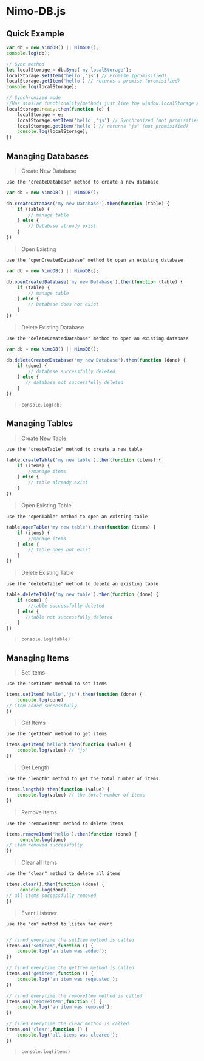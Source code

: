 # Nimo-DB.js

Quick Example
---------------
```js
var db = new NimoDB() || NimoDB();
console.log(db);

// Sync method
let localStorage = db.Sync('my localStorage');
localStorage.setItem('hello','js') // Promise (promisified)
localStorage.getItem('hello') // returns a promise (promisified)
console.log(localStorage);

// Synchronized mode 
//Has similar functionality/methods just like the window.localStorage API.
localStorage.ready.then(function (e) {
    localStorage = e;
    localStorage.setItem('hello','js') // Synchronized (not promisified)
    localStorage.getItem('hello') // returns "js" (not promisified)
    console.log(localStorage);
}) 
```


Managing Databases
--------------------
>Create New Database

`use the "createDatabase" method to create a new database`
```js
var db = new NimoDB() || NimoDB();

db.createDatabase('my new Database').then(function (table) {
    if (table) {
        // manage table
    } else {
        // Database already exist
    }
})

```

>Open Existing

`use the "openCreatedDatabase" method to open an existing database`
```js
var db = new NimoDB() || NimoDB();

db.openCreatedDatabase('my new Database').then(function (table) {
    if (table) {
        // manage table
    } else {
        // Database does not exist
    }
})

```

>Delete Existing Database

`use the "deleteCreatedDatabase" method to open an existing database`
```js
var db = new NimoDB() || NimoDB();

db.deleteCreatedDatabase('my new Database').then(function (done) {
    if (done) {
        // database successfully deleted
    } else {
       // database not successfully deleted
    }
})

```
>`console.log(db)`


Managing Tables
-----------------
>Create New Table

`use the "createTable" method to create a new table`
```js
table.createTable('my new table').then(function (items) {
    if (items) {
        //manage items
    } else {
        // table already exist
    }
})
```

>Open Existing Table

`use the "openTable" method to open an existing table`
```js
table.openTable('my new table').then(function (items) {
    if (items) {
        //manage items
    } else {
        // table does not exist
    }
})
```

>Delete Existing Table

`use the "deleteTable" method to delete an existing table`
```js
table.deleteTable('my new table').then(function (done) {
    if (done) {
        //table successfully deleted
    } else {
       //table not successfully deleted
    }
})
```
>`console.log(table)`


Managing Items
----------------
>Set Items

`use the "setItem" method to set items`
```js
items.setItem('hello','js').then(function (done) {
    console.log(done)
// item added successfully
})
```

>Get Items

`use the "getItem" method to get items`
```js
items.getItem('hello').then(function (value) {
    console.log(value) // "js"
})
```

>Get Length

`use the "length" method to get the total number of items`
```js
items.length().then(function (value) {
    console.log(value) // the total number of items
})
```

>Remove Items

`use the "removeItem" method to delete items`
```js
items.removeItem('hello').then(function (done) {
     console.log(done)
// item removed successfully
})
```

>Clear all Items

`use the "clear" method to delete all items`
```js
items.clear().then(function (done) {
     console.log(done)
// all items successfully removed
})
```

>Event Listener

`use the "on" method to listen for event`
```js

// fired everytime the setItem method is called
items.on('setitem',function () {
    console.log('an item was added');
})

// fired everytime the getItem method is called
items.on('getitem',function () {
    console.log('an item was reqeusted');
})

// fired everytime the removeItem method is called
items.on('removeitem',function () {
    console.log('an item was removed');
})

// fired everytime the clear method is called
items.on('clear',function () {
    console.log('all items was cleared');
})
```
>`console.log(items)`


